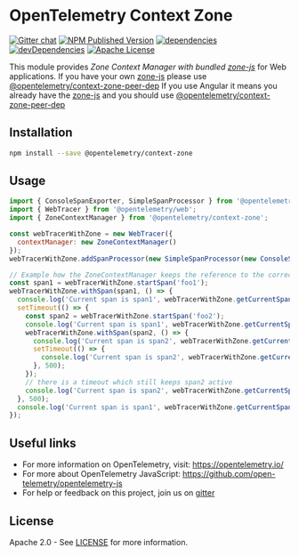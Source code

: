 # OpenTelemetry Context Zone
[![Gitter chat][gitter-image]][gitter-url]
[![NPM Published Version][npm-img]][npm-url]
[![dependencies][dependencies-image]][dependencies-url]
[![devDependencies][devDependencies-image]][devDependencies-url]
[![Apache License][license-image]][license-image]

This module provides *Zone Context Manager with bundled [zone-js]* for Web applications.
If you have your own [zone-js] please use [@opentelemetry/context-zone-peer-dep]
If you use Angular it means you already have the [zone-js] and you should use [@opentelemetry/context-zone-peer-dep]


## Installation

```bash
npm install --save @opentelemetry/context-zone
```

## Usage
```js
import { ConsoleSpanExporter, SimpleSpanProcessor } from '@opentelemetry/tracing';
import { WebTracer } from '@opentelemetry/web';
import { ZoneContextManager } from '@opentelemetry/context-zone';

const webTracerWithZone = new WebTracer({
  contextManager: new ZoneContextManager()
});
webTracerWithZone.addSpanProcessor(new SimpleSpanProcessor(new ConsoleSpanExporter()));

// Example how the ZoneContextManager keeps the reference to the correct context during async operations
const span1 = webTracerWithZone.startSpan('foo1');
webTracerWithZone.withSpan(span1, () => {
  console.log('Current span is span1', webTracerWithZone.getCurrentSpan() === span1);
  setTimeout(() => {
    const span2 = webTracerWithZone.startSpan('foo2');
    console.log('Current span is span1', webTracerWithZone.getCurrentSpan() === span1);
    webTracerWithZone.withSpan(span2, () => {
      console.log('Current span is span2', webTracerWithZone.getCurrentSpan() === span2);
      setTimeout(() => {
        console.log('Current span is span2', webTracerWithZone.getCurrentSpan() === span2);
      }, 500);
    });
    // there is a timeout which still keeps span2 active
    console.log('Current span is span2', webTracerWithZone.getCurrentSpan() === span2);
  }, 500);
  console.log('Current span is span1', webTracerWithZone.getCurrentSpan() === span1);
});

```

## Useful links
- For more information on OpenTelemetry, visit: <https://opentelemetry.io/>
- For more about OpenTelemetry JavaScript: <https://github.com/open-telemetry/opentelemetry-js>
- For help or feedback on this project, join us on [gitter][gitter-url]

## License

Apache 2.0 - See [LICENSE][license-url] for more information.

[gitter-image]: https://badges.gitter.im/open-telemetry/opentelemetry-js.svg
[gitter-url]: https://gitter.im/open-telemetry/opentelemetry-node?utm_source=badge&utm_medium=badge&utm_campaign=pr-badge&utm_content=badge
[license-url]: https://github.com/open-telemetry/opentelemetry-js/blob/master/LICENSE
[license-image]: https://img.shields.io/badge/license-Apache_2.0-green.svg?style=flat
[dependencies-image]: https://david-dm.org/open-telemetry/opentelemetry-js/status.svg?path=packages/opentelemetry-context-zone
[dependencies-url]: https://david-dm.org/open-telemetry/opentelemetry-js?path=packages%2Fopentelemetry-context-zone
[devDependencies-image]: https://david-dm.org/open-telemetry/opentelemetry-js/dev-status.svg?path=packages/opentelemetry-context-zone
[devDependencies-url]: https://david-dm.org/open-telemetry/opentelemetry-js?path=packages%2Fopentelemetry-web&type=dev
[npm-url]: https://www.npmjs.com/package/@opentelemetry/context-zone
[npm-img]: https://badge.fury.io/js/%40opentelemetry%2Fcontext-zone.svg
[zone-js]: https://www.npmjs.com/package/zone.js
[@opentelemetry/context-zone-peer-dep]: https://www.npmjs.com/package/@opentelemetry/context-zone-peer-dep
